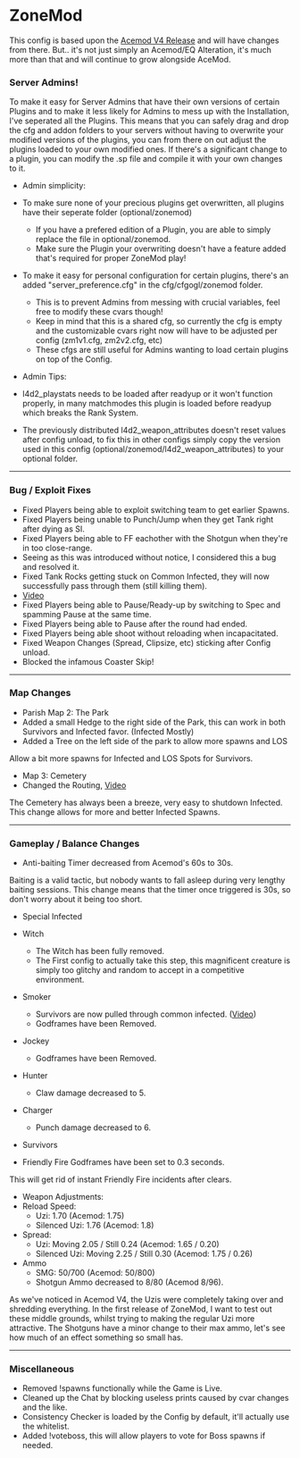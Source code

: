 # ZoneMod #
This config is based upon the [Acemod V4 Release](http://imgur.com/a/8Ptck) and will have changes from there.
But.. it's not just simply an Acemod/EQ Alteration, it's much more than that and will continue to grow alongside AceMod.

### Server Admins! ###
To make it easy for Server Admins that have their own versions of certain Plugins and to make it less likely for Admins to mess up with the Installation, I've seperated all the Plugins.
This means that you can safely drag and drop the cfg and addon folders to your servers without having to overwrite your modified versions of the plugins, you can from there on out adjust the plugins loaded to your own modified ones.
If there's a significant change to a plugin, you can modify the .sp file and compile it with your own changes to it.

* Admin simplicity:
 * To make sure none of your precious plugins get overwritten, all plugins have their seperate folder (optional/zonemod)
     * If you have a prefered edition of a Plugin, you are able to simply replace the file in optional/zonemod.
	 * Make sure the Plugin your overwriting doesn't have a feature added that's required for proper ZoneMod play!
 * To make it easy for personal configuration for certain plugins, there's an added "server_preference.cfg" in the cfg/cfgogl/zonemod folder.
     * This is to prevent Admins from messing with crucial variables, feel free to modify these cvars though!
	 * Keep in mind that this is a shared cfg, so currently the cfg is empty and the customizable cvars right now will have to be adjusted per config (zm1v1.cfg, zm2v2.cfg, etc)
	 * These cfgs are still useful for Admins wanting to load certain plugins on top of the Config.

* Admin Tips:
 * l4d2_playstats needs to be loaded after readyup or it won't function properly, in many matchmodes this plugin is loaded before readyup which breaks the Rank System.
 * The previously distributed l4d2_weapon_attributes doesn't reset values after config unload, to fix this in other configs simply copy the version used in this config (optional/zonemod/l4d2_weapon_attributes) to your optional folder.

- - - -
### Bug / Exploit Fixes ###
* Fixed Players being able to exploit switching team to get earlier Spawns.
* Fixed Players being unable to Punch/Jump when they get Tank right after dying as SI.
* Fixed Players being able to FF eachother with the Shotgun when they're in too close-range.
 * Seeing as this was introduced without notice, I considered this a bug and resolved it.
* Fixed Tank Rocks getting stuck on Common Infected, they will now successfully pass through them (still killing them). 
 * [Video](https://www.youtube.com/watch?v=FFQLJBYca1U)
* Fixed Players being able to Pause/Ready-up by switching to Spec and spamming Pause at the same time.
* Fixed Players being able to Pause after the round had ended.
* Fixed Players being able shoot without reloading when incapacitated.
* Fixed Weapon Changes (Spread, Clipsize, etc) sticking after Config unload.
* Blocked the infamous Coaster Skip!

- - - -
### Map Changes ###
* Parish Map 2: The Park
 * Added a small Hedge to the right side of the Park, this can work in both Survivors and Infected favor. (Infected Mostly)
 * Added a Tree on the left side of the park to allow more spawns and LOS

Allow a bit more spawns for Infected and LOS Spots for Survivors.

* Map 3: Cemetery
 * Changed the Routing, [Video](https://www.youtube.com/watch?v=SdHp28zt-E0) 

The Cemetery has always been a breeze, very easy to shutdown Infected.
This change allows for more and better Infected Spawns.
- - - -
### Gameplay / Balance Changes ###
* Anti-baiting Timer decreased from Acemod's 60s to 30s.

Baiting is a valid tactic, but nobody wants to fall asleep during very lengthy baiting sessions.
This change means that the timer once triggered is 30s, so don't worry about it being too short.

* Special Infected
 * Witch
     * The Witch has been fully removed.
	 * The First config to actually take this step, this magnificent creature is simply too glitchy and random to accept in a competitive environment.
 * Smoker
	 * Survivors are now pulled through common infected. ([Video](https://www.youtube.com/watch?v=PC4k0aKvOlY))
	 * Godframes have been Removed.
 * Jockey
	 * Godframes have been Removed.
 * Hunter
	 * Claw damage decreased to 5.
 * Charger
	 * Punch damage decreased to 6.
	 
* Survivors
 * Friendly Fire Godframes have been set to 0.3 seconds.
 
This will get rid of instant Friendly Fire incidents after clears.

* Weapon Adjustments:
 * Reload Speed:
	 * Uzi: 1.70 (Acemod: 1.75)
     * Silenced Uzi: 1.76 (Acemod: 1.8)
 * Spread:
	 * Uzi: Moving 2.05 / Still 0.24 (Acemod: 1.65 / 0.20)
     * Silenced Uzi: Moving 2.25 / Still 0.30 (Acemod: 1.75 / 0.26)
 * Ammo
	 * SMG: 50/700 (Acemod: 50/800)
	 * Shotgun Ammo decreased to 8/80 (Acemod 8/96).

As we've noticed in Acemod V4, the Uzis were completely taking over and shredding everything.
In the first release of ZoneMod, I want to test out these middle grounds, whilst trying to making the regular Uzi more attractive.
The Shotguns have a minor change to their max ammo, let's see how much of an effect something so small has.
- - - -
### Miscellaneous ###
* Removed !spawns functionally while the Game is Live.
* Cleaned up the Chat by blocking useless prints caused by cvar changes and the like.
* Consistency Checker is loaded by the Config by default, it'll actually use the whitelist.
* Added !voteboss, this will allow players to vote for Boss spawns if needed.